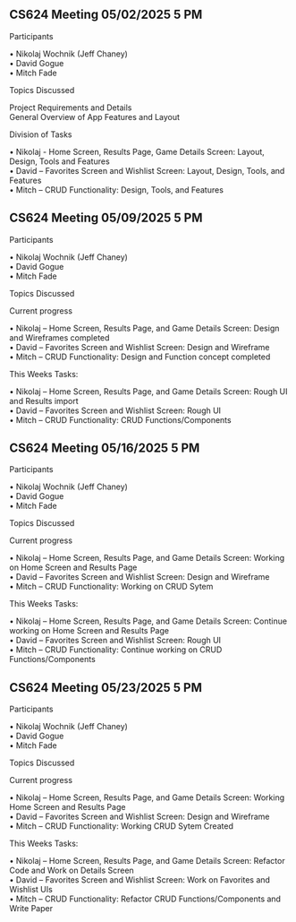 ## **CS624 Meeting 05/02/2025 5 PM**

Participants

•   Nikolaj Wochnik (Jeff Chaney)<br>
•   David Gogue<br>
•   Mitch Fade<br>

Topics Discussed

Project Requirements and Details<br>
General Overview of App Features and Layout<br>

Division of Tasks

•   Nikolaj - Home Screen, Results Page, Game Details Screen: Layout, Design, Tools and Features<br>
•   David – Favorites Screen and Wishlist Screen: Layout, Design, Tools, and Features<br>
•   Mitch – CRUD Functionality: Design, Tools, and Features<br>

## **CS624 Meeting 05/09/2025 5 PM**

Participants

•   Nikolaj Wochnik (Jeff Chaney)<br>
•   David Gogue<br>
•	Mitch Fade<br>

Topics Discussed

Current progress

•   Nikolaj – Home Screen, Results Page, and Game Details Screen: Design and Wireframes completed<br>
•   David – Favorites Screen and Wishlist Screen: Design and Wireframe<br>
•   Mitch – CRUD Functionality: Design and Function concept completed<br>

This Weeks Tasks: 

•   Nikolaj – Home Screen, Results Page, and Game Details Screen: Rough UI and Results import<br>
•   David – Favorites Screen and Wishlist Screen: Rough UI<br>
•   Mitch – CRUD Functionality: CRUD Functions/Components<br>

## **CS624 Meeting 05/16/2025 5 PM**

Participants

•   Nikolaj Wochnik (Jeff Chaney)<br>
•   David Gogue<br>
•	Mitch Fade<br>

Topics Discussed

Current progress

•   Nikolaj – Home Screen, Results Page, and Game Details Screen: Working on Home Screen and Results Page<br>
•   David – Favorites Screen and Wishlist Screen: Design and Wireframe<br>
•   Mitch – CRUD Functionality: Working on CRUD Sytem<br>

This Weeks Tasks: 

•   Nikolaj – Home Screen, Results Page, and Game Details Screen: Continue working on Home Screen and Results Page<br>
•   David – Favorites Screen and Wishlist Screen: Rough UI<br>
•   Mitch – CRUD Functionality: Continue working on CRUD Functions/Components<br>

## **CS624 Meeting 05/23/2025 5 PM**

Participants

•   Nikolaj Wochnik (Jeff Chaney)<br>
•   David Gogue<br>
•	Mitch Fade<br>

Topics Discussed

Current progress

•   Nikolaj – Home Screen, Results Page, and Game Details Screen: Working Home Screen and Results Page<br>
•   David – Favorites Screen and Wishlist Screen: Design and Wireframe<br>
•   Mitch – CRUD Functionality: Working CRUD Sytem Created<br>

This Weeks Tasks: 

•   Nikolaj – Home Screen, Results Page, and Game Details Screen: Refactor Code and Work on Details Screen<br>
•   David – Favorites Screen and Wishlist Screen: Work on Favorites and Wishlist UIs<br>
•   Mitch – CRUD Functionality: Refactor CRUD Functions/Components and Write Paper<br>